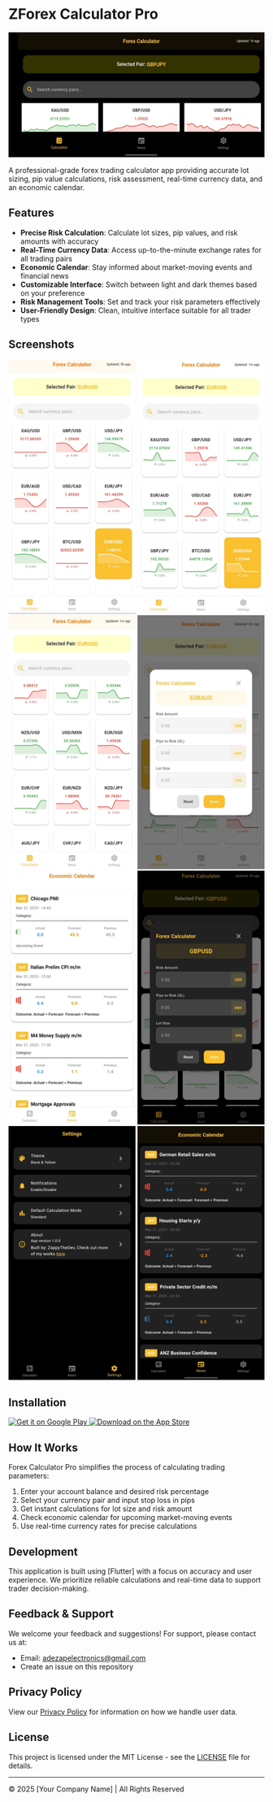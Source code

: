 # ZForex Calculator Pro

![ZForex Calculator Pro Banner](assets/Feature_Graphic.jpg)

A professional-grade forex trading calculator app providing accurate lot sizing, pip value calculations, risk assessment, real-time currency data, and an economic calendar.

## Features

- **Precise Risk Calculation**: Calculate lot sizes, pip values, and risk amounts with accuracy
- **Real-Time Currency Data**: Access up-to-the-minute exchange rates for all trading pairs
- **Economic Calendar**: Stay informed about market-moving events and financial news
- **Customizable Interface**: Switch between light and dark themes based on your preference
- **Risk Management Tools**: Set and track your risk parameters effectively
- **User-Friendly Design**: Clean, intuitive interface suitable for all trader types

## Screenshots

<div align="center">
  <img src="assets/2.jpg" alt="Currency Pairs" width="250"/>
  <img src="assets/3.jpg" alt="Economic Calendar" width="250"/>
  <img src="assets/4.jpg" alt="Economic Calendar" width="250"/>
  <img src="assets/5.jpg" alt="Economic Calendar" width="250"/>
  <img src="assets/6.jpg" alt="Economic Calendar" width="250"/>
  <img src="assets/7.jpg" alt="Economic Calendar" width="250"/>
  <img src="assets/8.jpg" alt="Economic Calendar" width="250"/>
  <img src="assets/1.jpg" alt="Risk Calculator" width="250"/>
</div>

## Installation

<a href="https://play.google.com/store/apps/details?id=com.yourcompany.forexcalculatorpro">
  <img src="assets/google-play-badge.png" alt="Get it on Google Play" height="60"/>
</a>
<a href="https://apps.apple.com/app/forex-calculator-pro/id0123456789">
  <img src="assets/app-store-badge.png" alt="Download on the App Store" height="60"/>
</a>

## How It Works

Forex Calculator Pro simplifies the process of calculating trading parameters:

1. Enter your account balance and desired risk percentage
2. Select your currency pair and input stop loss in pips
3. Get instant calculations for lot size and risk amount
4. Check economic calendar for upcoming market-moving events
5. Use real-time currency rates for precise calculations

## Development

This application is built using [Flutter] with a focus on accuracy and user experience. We prioritize reliable calculations and real-time data to support trader decision-making.

## Feedback & Support

We welcome your feedback and suggestions! For support, please contact us at:

- Email: adezapelectronics@gmail.com
- Create an issue on this repository

## Privacy Policy

View our [Privacy Policy](privacy-policy.md) for information on how we handle user data.

## License

This project is licensed under the MIT License - see the [LICENSE](LICENSE) file for details.

---

© 2025 [Your Company Name] | All Rights Reserved

